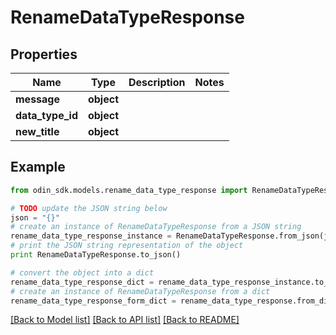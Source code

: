 # RenameDataTypeResponse


## Properties

Name | Type | Description | Notes
------------ | ------------- | ------------- | -------------
**message** | **object** |  | 
**data_type_id** | **object** |  | 
**new_title** | **object** |  | 

## Example

```python
from odin_sdk.models.rename_data_type_response import RenameDataTypeResponse

# TODO update the JSON string below
json = "{}"
# create an instance of RenameDataTypeResponse from a JSON string
rename_data_type_response_instance = RenameDataTypeResponse.from_json(json)
# print the JSON string representation of the object
print RenameDataTypeResponse.to_json()

# convert the object into a dict
rename_data_type_response_dict = rename_data_type_response_instance.to_dict()
# create an instance of RenameDataTypeResponse from a dict
rename_data_type_response_form_dict = rename_data_type_response.from_dict(rename_data_type_response_dict)
```
[[Back to Model list]](../README.md#documentation-for-models) [[Back to API list]](../README.md#documentation-for-api-endpoints) [[Back to README]](../README.md)



